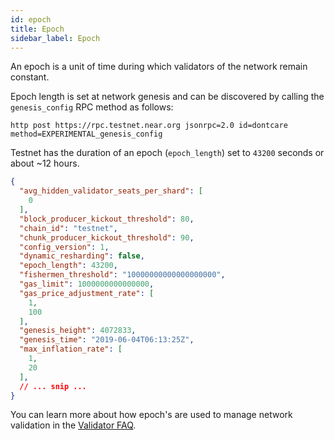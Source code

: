 ```yaml
---
id: epoch
title: Epoch
sidebar_label: Epoch
---
```


An epoch is a unit of time during which validators of the network remain constant.

Epoch length is set at network genesis and can be discovered by calling the `genesis_config` RPC method as follows:

```text
http post https://rpc.testnet.near.org jsonrpc=2.0 id=dontcare method=EXPERIMENTAL_genesis_config
```

Testnet has the duration of an epoch (`epoch_length`) set to `43200` seconds or about ~12 hours.


```json
{
  "avg_hidden_validator_seats_per_shard": [
    0
  ],
  "block_producer_kickout_threshold": 80,
  "chain_id": "testnet",
  "chunk_producer_kickout_threshold": 90,
  "config_version": 1,
  "dynamic_resharding": false,
  "epoch_length": 43200,
  "fishermen_threshold": "10000000000000000000",
  "gas_limit": 1000000000000000,
  "gas_price_adjustment_rate": [
    1,
    100
  ],
  "genesis_height": 4072833,
  "genesis_time": "2019-06-04T06:13:25Z",
  "max_inflation_rate": [
    1,
    20
  ],
  // ... snip ...
}
```

You can learn more about how epoch's are used to manage network validation in the [Validator FAQ](/docs/validator/validator-faq#what-is-an-epoch).